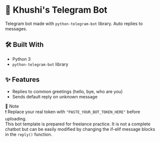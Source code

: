 # 🤖 Khushi's Telegram Bot

Telegram bot made with `python-telegram-bot` library. Auto replies to messages.

## 🛠 Built With

- Python 3
- `python-telegram-bot` library

## ✨ Features

- Replies to common greetings (hello, bye, who are you)
- Sends default reply on unknown message

🚨 Note  
❗ Replace your real token with `"PASTE_YOUR_BOT_TOKEN_HERE"` before uploading.  
This bot template is prepared for freelance practice. It is not a complete chatbot but can be easily modified by changing the if-elif message blocks in the `reply()` function.
